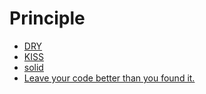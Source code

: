 # Principle

* [DRY](https://en.wikipedia.org/wiki/Don%27t_repeat_yourself)
* [KISS](https://en.wikipedia.org/wiki/SOLID)
* [solid](https://en.wikipedia.org/wiki/KISS_principle)
* [Leave your code better than you found it.](https://deviq.com/boy-scout-rule/)
